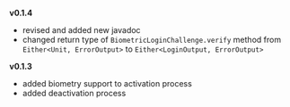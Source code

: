 **v0.1.4**
 * revised and added new javadoc
 * changed return type of `BiometricLoginChallenge.verify` method from `Either<Unit, ErrorOutput>` to `Either<LoginOutput, ErrorOutput>`

**v0.1.3**
 * added biometry support to activation process
 * added deactivation process
